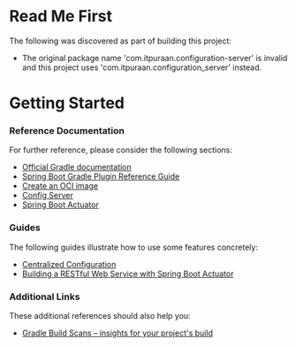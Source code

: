 # Read Me First
The following was discovered as part of building this project:

* The original package name 'com.itpuraan.configuration-server' is invalid and this project uses 'com.itpuraan.configuration_server' instead.

# Getting Started

### Reference Documentation
For further reference, please consider the following sections:

* [Official Gradle documentation](https://docs.gradle.org)
* [Spring Boot Gradle Plugin Reference Guide](https://docs.spring.io/spring-boot/3.5.6/gradle-plugin)
* [Create an OCI image](https://docs.spring.io/spring-boot/3.5.6/gradle-plugin/packaging-oci-image.html)
* [Config Server](https://docs.spring.io/spring-cloud-config/reference/server.html)
* [Spring Boot Actuator](https://docs.spring.io/spring-boot/3.5.6/reference/actuator/index.html)

### Guides
The following guides illustrate how to use some features concretely:

* [Centralized Configuration](https://spring.io/guides/gs/centralized-configuration/)
* [Building a RESTful Web Service with Spring Boot Actuator](https://spring.io/guides/gs/actuator-service/)

### Additional Links
These additional references should also help you:

* [Gradle Build Scans – insights for your project's build](https://scans.gradle.com#gradle)

